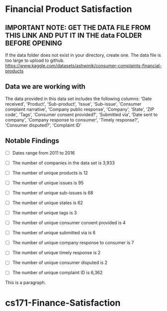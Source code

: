 <!-- make a title -->
# Financial Product Satisfaction

## IMPORTANT NOTE: GET THE DATA FILE FROM THIS LINK AND PUT IT IN THE data FOLDER BEFORE OPENING
If the data folder does not exist in your directory, create one. The data file is too large to upload to github.
https://www.kaggle.com/datasets/ashwinik/consumer-complaints-financial-products


<!-- make a subtitle -->
## Data we are working with

The data provided in this data set includes the following columns:
'Date received', 'Product', 'Sub-product', 'Issue', 'Sub-issue',
'Consumer complaint narrative', 'Company public response', 'Company',
'State', 'ZIP code', 'Tags', 'Consumer consent provided?',
'Submitted via', 'Date sent to company', 'Company response to consumer',
'Timely response?', 'Consumer disputed?', 'Complaint ID'

<!-- subtitle -->
## Notable Findings

<!-- make a list -->
- [ ] Dates range from 2011 to 2016
- [ ] The number of companies in the data set is 3,933
- [ ] The number of unique products is 12
- [ ] The number of unique issues is 95
- [ ] The number of unique sub-issues is 68
- [ ] The number of unique states is 62
- [ ] The number of unique tags is 3
- [ ] The number of unique consumer consent provided is 4
- [ ] The number of unique submitted via is 6
- [ ] The number of unique company response to consumer is 7
- [ ] The number of unique timely response is 2
- [ ] The number of unique consumer disputed is 2
- [ ] The number of unique complaint ID is 6,362


<!-- make a paragraph -->
This is a paragraph.
# cs171-Finance-Satisfaction
